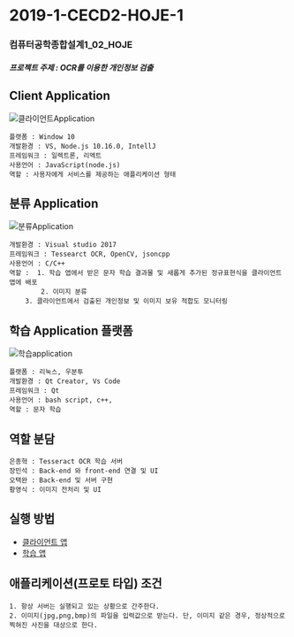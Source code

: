 # 2019-1-CECD2-HOJE-1
### 컴퓨터공학종합설계1_02_HOJE
##### 프로젝트 주제 : OCR를 이용한 개인정보 검출

Client Application
----------------------
![클라이언트Application](https://user-images.githubusercontent.com/26684848/68988738-58171d00-087f-11ea-819a-1aa345e1f1ef.JPG)
	
	플랫폼 : Window 10
	개발환경 : VS, Node.js 10.16.0, IntellJ
	프레임워크 : 일렉트론, 리엑트
	사용언어 : JavaScript(node.js) 
	역할 : 사용자에게 서비스를 제공하는 애플리케이션 형태

분류 Application
----------------------
![분류Application](https://user-images.githubusercontent.com/26684848/68988701-cdceb900-087e-11ea-948e-aebdb14921db.JPG)

	개발환경 : Visual studio 2017
	프레임워크 : Tessearct OCR, OpenCV, jsoncpp 
	사용언어 : C/C++
	역할 :  1. 학습 앱에서 받은 문자 학습 결과물 및 새롭게 추가된 정규표현식을 클라이언트 앱에 배포
	        2. 이미지 분류
		3. 클라이언트에서 검출된 개인정보 및 이미지 보유 적합도 모니터링
	
학습 Application 플랫폼
-------------------
![학습application](https://user-images.githubusercontent.com/26684848/68988745-741abe80-087f-11ea-8887-cb2b530589e9.JPG)

	플랫폼 : 리눅스, 우분투
	개발환경 : Qt Creator, Vs Code
	프레임워크 : Qt	
	사용언어 : bash script, c++, 
	역할 : 문자 학습 

역할 분담
---------
	은종혁 : Tesseract OCR 학습 서버
	장민석 : Back-end 와 front-end 연결 및 UI
	오택완 : Back-end 및 서버 구현
	황영식 : 이미지 전처리 및 UI
	
실행 방법
---------
* [클라이언트 앱](https://github.com/CSID-DGU/2019-1-CECD2-HOJE-1/wiki/ExecuteClientApp)
* [학습 앱](https://github.com/CSID-DGU/2019-1-CECD2-HOJE-1/wiki/ExecuteQt)


애플리케이션(프로토 타입) 조건
------------------------
	1. 항상 서버는 실행되고 있는 상황으로 간주한다. 
	2. 이미지(jpg,png,bmp)의 파일을 입력값으로 받는다. 단, 이미지 같은 경우, 정상적으로 찍혀진 사진을 대상으로 한다.



